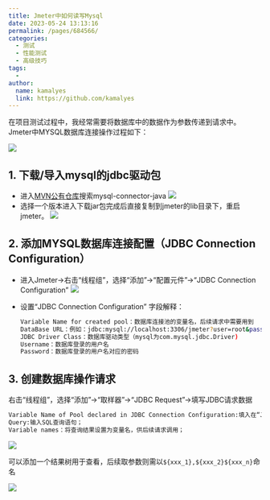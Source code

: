 ```yaml
---
title: Jmeter中如何读写Mysql
date: 2023-05-24 13:13:16
permalink: /pages/684566/
categories:
  - 测试
  - 性能测试
  - 高级技巧
tags:
  - 
author: 
  name: kamalyes
  link: https://github.com/kamalyes
---
```

在项目测试过程中，我经常需要将数据库中的数据作为参数传递到请求中。Jmeter中MYSQL数据库连接操作过程如下：

![](https://www.yuyanqing.cn/oss/image-bed/col/jmeter/1896875-20200729113911570-1736120938.png)

## 1. 下载/导入mysql的jdbc驱动包

- 进入[MVN公有仓库](https://mvnrepository.com/)搜索mysql-connector-java
![](https://www.yuyanqing.cn/oss/image-bed/col/jmeter/16859065359625.png)
- 选择一个版本进入下载jar包完成后直接复制到jmeter的lib目录下，重启jmeter。
![](https://www.yuyanqing.cn/oss/image-bed/col/jmeter/16869065035555.png)

## 2. 添加MYSQL数据库连接配置（JDBC Connection Configuration）

- 进入Jmeter->右击“线程组”，选择“添加”->“配置元件”->“JDBC Connection Configuration”
![](https://www.yuyanqing.cn/oss/image-bed/col/jmeter/16859071211090.png)
- 设置“JDBC Connection Configuration”
  字段解释：

  ```bash
  Variable Name for created pool：数据库连接池的变量名，后续请求中需要用到
  DataBase URL：例如：jdbc:mysql://localhost:3306/jmeter?user=root&password=jmeter&useUnicode=true&characterEncoding=gbk&autoReconnect=true&failOverReadOnly=false
  JDBC Driver Class：数据库驱动类型（mysql为com.mysql.jdbc.Driver)
  Username：数据库登录的用户名
  Password：数据库登录的用户名对应的密码
  ```
  
## 3. 创建数据库操作请求

右击“线程组”，选择“添加”->“取样器”->“JDBC Request”->填写JDBC请求数据

```bash
Variable Name of Pool declared in JDBC Connection Configuration:填入在“JDBC Connection Configuration”中设置的“Variable Name for created pool”名称；
Query:输入SQL查询语句；
Variable names：将查询结果设置为变量名，供后续请求调用；
```

![](https://www.yuyanqing.cn/oss/image-bed/col/jmeter/16859071891859.png)

可以添加一个结果树用于查看，后续取参数则需以`${xxx_1},${xxx_2}${xxx_n}`命名

![](https://www.yuyanqing.cn/oss/image-bed/col/jmeter/16859072681671.png)
